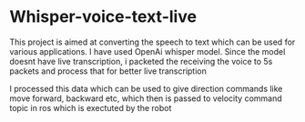 # Whisper-voice-text-live
<p>This project is aimed at converting the speech to text which can be used for various applications. I have used OpenAi whisper model. Since the model doesnt have live transcription, i packeted the receiving the voice to 5s packets and process that for better live transcription</p>
<p>I processed this data which can be used to give direction commands like move forward, backward etc, which then is passed to velocity command topic in ros which is exectuted by the robot</p>
